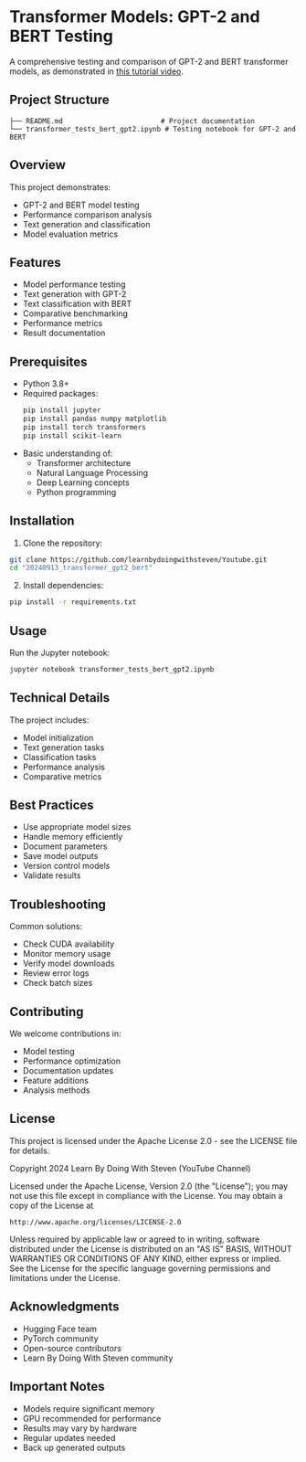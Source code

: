 # Transformer Models: GPT-2 and BERT Testing

A comprehensive testing and comparison of GPT-2 and BERT transformer models, as demonstrated in [this tutorial video](https://youtu.be/M5MOnqlXUeg).

## Project Structure
```
├── README.md                        # Project documentation
└── transformer_tests_bert_gpt2.ipynb # Testing notebook for GPT-2 and BERT
```

## Overview
This project demonstrates:
- GPT-2 and BERT model testing
- Performance comparison analysis
- Text generation and classification
- Model evaluation metrics

## Features
- Model performance testing
- Text generation with GPT-2
- Text classification with BERT
- Comparative benchmarking
- Performance metrics
- Result documentation

## Prerequisites
- Python 3.8+
- Required packages:
  ```bash
  pip install jupyter
  pip install pandas numpy matplotlib
  pip install torch transformers
  pip install scikit-learn
  ```
- Basic understanding of:
  - Transformer architecture
  - Natural Language Processing
  - Deep Learning concepts
  - Python programming

## Installation
1. Clone the repository:
```bash
git clone https://github.com/learnbydoingwithsteven/Youtube.git
cd "20240913_transformer_gpt2_bert"
```

2. Install dependencies:
```bash
pip install -r requirements.txt
```

## Usage
Run the Jupyter notebook:
```bash
jupyter notebook transformer_tests_bert_gpt2.ipynb
```

## Technical Details
The project includes:
- Model initialization
- Text generation tasks
- Classification tasks
- Performance analysis
- Comparative metrics

## Best Practices
- Use appropriate model sizes
- Handle memory efficiently
- Document parameters
- Save model outputs
- Version control models
- Validate results

## Troubleshooting
Common solutions:
- Check CUDA availability
- Monitor memory usage
- Verify model downloads
- Review error logs
- Check batch sizes

## Contributing
We welcome contributions in:
- Model testing
- Performance optimization
- Documentation updates
- Feature additions
- Analysis methods

## License
This project is licensed under the Apache License 2.0 - see the LICENSE file for details.

Copyright 2024 Learn By Doing With Steven (YouTube Channel)

Licensed under the Apache License, Version 2.0 (the "License");
you may not use this file except in compliance with the License.
You may obtain a copy of the License at

    http://www.apache.org/licenses/LICENSE-2.0

Unless required by applicable law or agreed to in writing, software
distributed under the License is distributed on an "AS IS" BASIS,
WITHOUT WARRANTIES OR CONDITIONS OF ANY KIND, either express or implied.
See the License for the specific language governing permissions and
limitations under the License.

## Acknowledgments
- Hugging Face team
- PyTorch community
- Open-source contributors
- Learn By Doing With Steven community

## Important Notes
- Models require significant memory
- GPU recommended for performance
- Results may vary by hardware
- Regular updates needed
- Back up generated outputs
